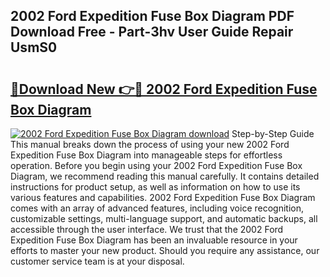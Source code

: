 ## 2002 Ford Expedition Fuse Box Diagram PDF Download Free - Part-3hv User Guide Repair UsmS0

# <h2><a href="http://dfrms8i.blite.top/?on=2002+Ford+Expedition+Fuse+Box+Diagram">🔗Download New 👉🔴 2002 Ford Expedition Fuse Box Diagram</a></h2>

[![2002 Ford Expedition Fuse Box Diagram download](https://i.imgur.com/lujVjoI.png)](http://dfrms8i.blite.top/?on=2002+Ford+Expedition+Fuse+Box+Diagram)
Step-by-Step Guide This manual breaks down the process of using your new 2002 Ford Expedition Fuse Box Diagram into manageable steps for effortless operation. Before you begin using your 2002 Ford Expedition Fuse Box Diagram, we recommend reading this manual carefully. It contains detailed instructions for product setup, as well as information on how to use its various features and capabilities. 2002 Ford Expedition Fuse Box Diagram comes with an array of advanced features, including voice recognition, customizable settings, multi-language support, and automatic backups, all accessible through the user interface. We trust that the 2002 Ford Expedition Fuse Box Diagram has been an invaluable resource in your efforts to master your new product. Should you require any assistance, our customer service team is at your disposal.
